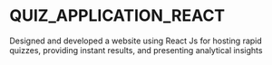 # QUIZ_APPLICATION_REACT
Designed and developed a website using React Js for hosting rapid quizzes, providing instant results, and presenting analytical insights
